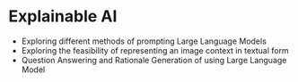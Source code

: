# Explainable AI

- Exploring different methods of prompting Large Language Models
- Exploring the feasibility of representing an image context in textual form
- Question Answering and Rationale Generation of using Large Language Model
